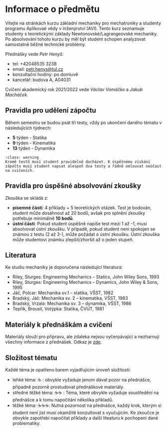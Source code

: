 # Informace o předmětu

Vítejte na stránkách kurzu základní mechaniky pro mechatroniky a studenty programu Aplikovaé vědy v inženýrství (AVI). Tento kurz seznamuje studenty s teoretickými základy Newtonovské/Lagrangeovské mechaniky. Po absolvování tohoto kurzu by měl být student schopen analyzovat samostatně běžné technické problémy.

Přednášky vede *Petr Henyš*:
- tel: +42048535 3238
- email: petr.henys@tul.cz
- konzultační hodiny: po domluvě
- kancelář: budova A, A04031

Cvičení akademický rok 2021/2022 vede *Václav Vomáčko* a *Jakub Macháček*.

## Pravidla pro udělení zápočtu
Během semestru se budou psát tři testy, vždy po ukončení daného tématu v následujících týdnech:
- **5** týden - Statika
- **9** týden - Kinematika
- **13** týden - Dynamika


```{admonition} Varování
:class: warning
Kromě testů musí student pravidelně docházet. K úspěšnému získání zápočtu musí student napsat alespoň dva testy a řádně omlouvat neúčast na cvičeních.
```

## Pravidla pro úspěšné absolvování zkoušky
Zkouška se skládá z:
- **písemné části**: 4 příklady + 5 teoretických otázek. Test je bodován, student může dosáhnout až 20 bodů, avšak pro splnění zkoušky potřebuje minimálně **10 bodů**.
- **ústní části**: Pokud student úspěšně napíše test mezi 1 až -1, musí absolvovat ústní zkoušku. V případě, pokud student není spokojen se známou z testu (2 až 3-), může požádat o ústní zkoušku. Ústní zkouška může studentovi známku zlepšit/zhoršit až o jeden stupeň.

## Literatura
Ke studiu mechaniky je doporučena následující literatura:
- Riley, Sturges: Engineering Mechanics – Statics, John Wiley  Sons, 1993
- Riley, Sturges: Engineering Mechanics – Dynamics, John Wiley & Sons, 1995
- Jáč, Polcar: Mechanika sv.1 – statika, VŠST, 1982
- Bradský, Jáč: Mechanika sv. 2 – kinematika, VŠST, 1983
- Bradský, Vrzala: Mechanika sv. 3 – dynamika, VŠST, 1986
- Tepřı́k, Brousil, Votýpka: Statika, ČVUT, 1981

## Materiály k přednáškám a cvičení

Materiály slouží pro přípravu, ale zdaleka nejsou vyčerpávající a nezharnují všechny informace z přednášek. Odkaz je [zde](https://owncloud.cesnet.cz/index.php/s/NfsCtTcsZ8NfBCM).

## Složitost tématu
Každé téma je opatřeno barem vyjadřujícím úroveň složitosti:
- lehké téma: ☕ : obvykle vyžaduje jenom dávat pozor na přednášce, případně pozorně prostudovat přednáškové materiály.
- středné těžké téma: ☕☕ : Téma, které obvykle vyžaduje soustředění na přednášce a k tomu napočítání několika příkladů.
- těžké téma: ☕☕☕: Nutná pozornost na přednášce, každý krok, kterým si student není jist musí okamžitě konzultovat s vyučujícím. Ke zkoučce je obvykle zapotřebí napočítat příklady a další liteaturu k pochopení dané problematiky.
